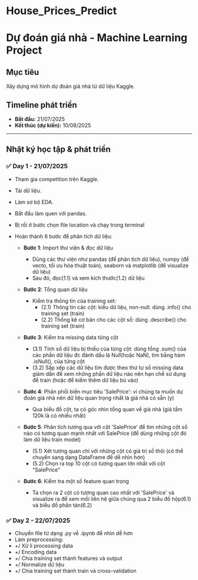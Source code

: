 # House_Prices_Predict

# Dự đoán giá nhà - Machine Learning Project

## Mục tiêu
Xây dựng mô hình dự đoán giá nhà từ dữ liệu Kaggle.

## Timeline phát triển
- **Bắt đầu:** 21/07/2025
- **Kết thúc (dự kiến):** 10/08/2025

---

## Nhật ký học tập & phát triển

### ✅ Day 1 - 21/07/2025
- Tham gia competition trên Kaggle.
- Tải dữ liệu.
- Làm sơ bộ EDA.
- Bắt đầu làm quen với pandas.
- Bị rối ở bước chọn file location và chạy trong terminal

- Hoàn thành 6 bước để phân tích dữ liệu:

    - **Bước 1**: Import thư viện & đọc dữ liệu
        - Dùng các thư viện như pandas (để phân tích dữ liệu), numpy (để vecto, tối ưu hóa thuật toán), seaborn và matplotlib (để visualize dữ liệu)
        - Sau đó, đọc(1.1) và xem kích thước(1.2) dữ liệu

    - **Bước 2**: Tổng quan dữ liệu
        - Kiểm tra thông tin của training set:
            - (2.1) Thông tin các cột: kiểu dữ liệu, non-null: dùng .info() cho training set (train)
            - (2.2) Thống kê cơ bản cho các cột số: dùng .describe() cho training set (train)

    - **Bước 3**: Kiểm tra missing data từng cột 
        - (3.1) Tính số dữ liệu bị thiếu của từng cột: dùng tổng .sum() của các phần dữ liệu đc đánh dấu là Null(hoặc NaN), tìm bằng hàm .isNull(), của từng cột   
        - (3.2) Sắp xếp các dữ liệu tìm được theo thứ tự số missing data giảm dần để xem những phần dữ liệu nào nên hạn chế sử dụng để train (hoặc để kiếm thêm dữ liệu bù vào)

    - **Bước 4**: Phân phối biến mục tiêu 'SalePrice': vì chúng ta muốn dự đoán  giá nhà nên dữ liệu quan trọng nhất là giá nhà có sẵn (y)
        - Qua biểu đồ cột, ta có góc nhìn tổng quan về giá nhà (giá tầm 120k là có nhiều nhất)

    - **Bước 5**: Phân tích tương qua với cột 'SalePrice' để tìm những cột số nào có tương quan mạnh nhất với SalePrice (để dùng những cột đó làm dữ liệu train model)
        - (5.1) Xét tương quan chỉ với những cột có giá trị số thôi (có thể chuyển sang dạng DataFrame để dễ nhìn hơn)
        - (5.2) Chọn ra top 10 cột có tương quan lớn nhất với cột "SalePrice"

    - **Bước 6**: Kiểm tra một số feature quan trọng
        - Ta chọn ra 2 cột có tương quan cao nhất với 'SalePrice' và visualize ra để xem mối liên hệ giữa chúng qua 2 biểu đồ hộp(6.1) và biểu đồ phân tán(6.2)


### ✅ Day 2 - 22/07/2025
- Chuyển file từ dạng .py về .ipynb để nhìn dễ hơn
- Làm preprocessing:
- +/ Xử lí processing data
- +/ Encoding data
- +/ Chia training set thành features và output
- +/ Normalize dữ liệu
- +/ Chia training set thành train và cross-validation
